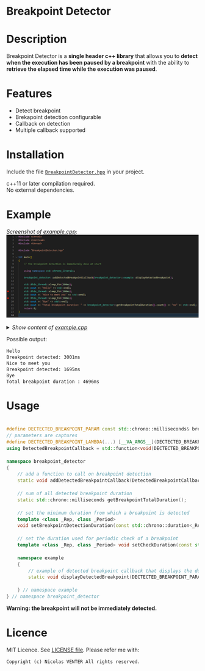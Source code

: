 # Breakpoint Detector

# Description

Breakpoint Detector is a **single header c++ library** that allows you to **detect when the execution has been paused by a breakpoint** with the ability to **retrieve the elapsed time while the execution was paused**.

# Features

- Detect breakpoint
- Brekapoint detection configurable
- Callback on detection
- Multiple callback supported

# Installation

Include the file [`BreakpointDetector.hpp`](BreakpointDetector.hpp) in your project.

c++11 or later compilation required.  
No external dependencies.

# Example

*Screenshot of [example.cpp](example.cpp):*
[![breakpointExample](breakpointExample.png)](example.cpp)

<details>
  <summary><i>Show content of <a href="example.cpp">example.cpp</a></i></summary>


```c++
#include <chrono>
#include <iostream>
#include <thread>

#include "BreakpointDetector.hpp"

int main()
{
	// the breakpoint detection is immediately done at start

	using namespace std::chrono_literals;

	breakpoint_detector::addDetectedBreakpointCallback(breakpoint_detector::example::displayDetectedBreakpoint);

	std::this_thread::sleep_for(200ms);
	std::cout << "Hello" << std::endl;
	std::this_thread::sleep_for(200ms);
	std::cout << "Nice to meet you" << std::endl;
	std::this_thread::sleep_for(200ms);
	std::cout << "Bye" << std::endl;
	std::cout << "Total breakpoint duration: " << breakpoint_detector::getBreakpointTotalDuration().count() << "ms" << std::endl;
	return 0;
}
```
</details>

Possible output:
```
Hello
Breakpoint detected: 3001ms
Nice to meet you
Breakpoint detected: 1695ms
Bye
Total breakpoint duration : 4696ms
```

# Usage

```cpp

#define DECTECTED_BREAKPOINT_PARAM const std::chrono::milliseconds& breakpointDuration
// parameters are captures
#define DECTECTED_BREAKPOINT_LAMBDA(...) [__VA_ARGS__](DECTECTED_BREAKPOINT_PARAM)
using DetectedBreakpointCallback = std::function<void(DECTECTED_BREAKPOINT_PARAM)>;

namespace breakpoint_detector
{
	// add a function to call on breakpoint detection
	static void addDetectedBreakpointCallback(DetectedBreakpointCallback detectedBreakpointCallback);

	// sum of all detected breakpoint duration
	static std::chrono::milliseconds getBreakpointTotalDuration();

	// set the minimum duration from which a breakpoint is detected
	template <class _Rep, class _Period>
	void setBreakpointDetectionDuration(const std::chrono::duration<_Rep, _Period>& breakpointDetectionDuration_);

	// set the duration used for periodic check of a breakpoint
	template <class _Rep, class _Period> void setCheckDuration(const std::chrono::duration<_Rep, _Period>& checkDuration_);

	namespace example
	{
		// example of detected breakpoint callback that displays the duration of the detected breakpoint
		static void displayDetectedBreakpoint(DECTECTED_BREAKPOINT_PARAM);

	} // namespace example
} // namespace breakpoint_detector
```

**Warning: the breakpoint will not be immediately detected.**

# Licence

MIT Licence. See [LICENSE file](LICENSE).
Please refer me with:

	Copyright (c) Nicolas VENTER All rights reserved.
